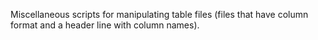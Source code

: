 Miscellaneous scripts for manipulating table files (files that have column format and a header line with column names).
